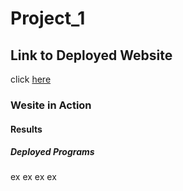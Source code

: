 # Project_1


## Link to Deployed Website
click [here](https://grantf12.github.io/Project_1/index2.html)

### Wesite in Action




#### Results


##### Deployed Programs
ex
ex
ex
ex